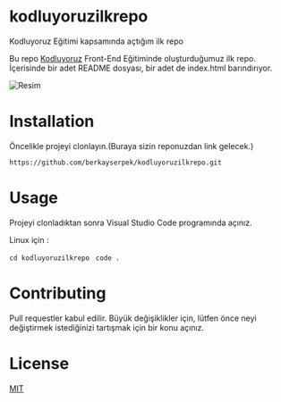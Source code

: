 # kodluyoruzilkrepo
Kodluyoruz Eğitimi kapsamında açtığım ilk repo

Bu repo [Kodluyoruz](https://www.kodluyoruz.org) Front-End Eğitiminde oluşturduğumuz ilk repo. İçerisinde bir adet README dosyası, bir adet de index.html barındırıyor.

![Resim](https://i.ibb.co/T07z1V9/github.png)

# Installation

Öncelikle projeyi clonlayın.(Buraya sizin reponuzdan link gelecek.)

`https://github.com/berkayserpek/kodluyoruzilkrepo.git`

# Usage

Projeyi clonladıktan sonra Visual Studio Code programında açınız.

Linux için :

 ``` cd kodluyoruzilkrepo  ```
 ``` code .  ```

 # Contributing

 Pull requestler kabul edilir. Büyük değişiklikler için, lütfen önce neyi değiştirmek istediğinizi tartışmak için bir konu açınız.

 # License
 [MIT](https://choosealicense.com/licenses/mit/)